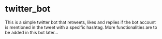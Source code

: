 # twitter_bot
This is a simple twitter bot that retweets, likes and replies if the bot account is mentioned in the tweet with a specific hashtag.
More functionalities are to be added in this bot later...
